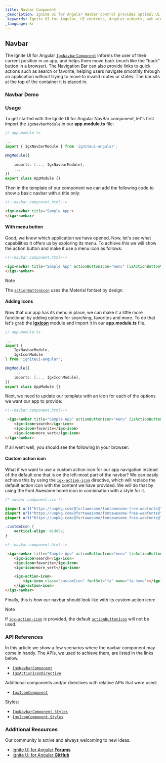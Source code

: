 ```yaml
---
title: Navbar Component
_description: Ignite UI for Angular Navbar control provides optimal UI experience with seamless integration to allow users to move within an application smoothly.
_keywords: Ignite UI for Angular, UI controls, Angular widgets, web widgets, UI widgets, Angular, Native Angular Components Suite, Native Angular Controls, Native Angular Components Library, Angular NavBar component, Angular Navbar control
_language: kr
---
```


## Navbar
<p class="highlight">

The Ignite UI for Angular [`IgxNavbarComponent`]({environment:angularApiUrl}/classes/igxnavbarcomponent.html) informs the user of their current position in an app, and helps them move back (much like the “back” button in a browser). The Navigation Bar can also provide links to quick actions such as search or favorite, helping users navigate smoothly through an application without trying to move to invalid routes or states. The bar sits at the top of the container it is placed in.
</p>
<div class="divider"></div>

### Navbar Demo

<code-view style="height: 530px" 
           data-demos-base-url="{environment:demosBaseUrl}" 
           iframe-src="{environment:demosBaseUrl}/menus/navbar/" >
</code-view>

<div class="divider--half"></div>

### Usage
To get started with the Ignite UI for Angular NavBar component, let's first import the `IgxNavbarModule` in our **app.module.ts** file:

```typescript
// app.module.ts

...
import { IgxNavbarModule } from 'igniteui-angular';

@NgModule({
    ...
    imports: [..., IgxNavbarModule],
    ...
})
export class AppModule {}
```

Then in the template of our component we can add the following code to show a basic navbar with a title only:

```html
<!--navbar.component.html-->

<igx-navbar title="Sample App">
</igx-navbar>
```

#### With menu button
Good, we know which application we have opened. Now, let's see what capabilities it offers us by exploring its menu. To achieve this we will show the action button and make it use a menu icon as follows:

```html
<!--navbar.component.html-->

<igx-navbar title="Sample App" actionButtonIcon="menu" [isActionButtonVisible]="true">
</igx-navbar>
```

> [!NOTE]
> The [`actionButtonIcon`]({environment:angularApiUrl}/classes/igxnavbarcomponent.html#actionbuttonicon) uses the Material fontset by design.

#### Adding Icons

Now that our app has its menu in place, we can make it a little more functional by adding options for searching, favorites and more. To do that let's grab the [**IgxIcon**](icon.md) module and import it in our **app.module.ts** file.
```typescript
// app.module.ts

...
import {
    IgxNavbarModule,
    IgxIconModule
} from 'igniteui-angular';

@NgModule({
    ...
    imports: [..., IgxIconModule],
})
export class AppModule {}
```

Next, we need to update our template with an icon for each of the options we want our app to provide:

```html
<!--navbar.component.html-->

 <igx-navbar title="Sample App" actionButtonIcon="menu" [isActionButtonVisible]="true">
    <igx-icon>search</igx-icon>
    <igx-icon>favorite</igx-icon>
    <igx-icon>more_vert</igx-icon>
</igx-navbar>
```

If all went well, you should see the following in your browser:

<code-view style="height: 330px" 
           data-demos-base-url="{environment:demosBaseUrl}" 
           iframe-src="{environment:demosBaseUrl}/menus/navbar-sample-1/" >
</code-view>

<div class="divider--half"></div>

#### Custom action icon

What if we want to use a custom action icon for our app navigation instead of the default one that is on the left-most part of the navbar?
We can easily achieve this by using the [`igx-action-icon`]({environment:angularApiUrl}/classes/igxactionicondirective.html) directive, which will replace the default action icon with the content we have provided. We will do that by using the Font Awesome home icon in combination with a style for it.

```css
/* navbar.component.css */

@import url("https://unpkg.com/@fortawesome/fontawesome-free-webfonts@^1.0.9/css/fontawesome.css");
@import url("https://unpkg.com/@fortawesome/fontawesome-free-webfonts@^1.0.9/css/fa-regular.css");
@import url("https://unpkg.com/@fortawesome/fontawesome-free-webfonts@^1.0.9/css/fa-solid.css");

.customIcon {
    vertical-align: middle;
}
```

```html
<!--navbar.component.html-->

 <igx-navbar title="Sample App" actionButtonIcon="menu" [isActionButtonVisible]="true">
    <igx-icon>search</igx-icon>
    <igx-icon>favorite</igx-icon>
    <igx-icon>more_vert</igx-icon>

    <igx-action-icon>
        <igx-icon class="customIcon" fontSet="fa" name="fa-home"></igx-icon>
    </igx-action-icon>
</igx-navbar>
```

Finally, this is how our navbar should look like with its custom action icon:


<code-view style="height: 330px" 
           data-demos-base-url="{environment:demosBaseUrl}" 
           iframe-src="{environment:demosBaseUrl}/menus/navbar-sample-2/" >
</code-view>

<div class="divider--half"></div>

> [!NOTE]
> If [`igx-action-icon`]({environment:angularApiUrl}/classes/igxactionicondirective.html) is provided, the default [`actionButtonIcon`]({environment:angularApiUrl}/classes/igxnavbarcomponent.html#actionbuttonicon) will not be used. 

### API References

In this article we show a few scenarios where the navbar component may come in handy. The APIs, we used to achieve them, are listed in the links below.

* [`IgxNavbarComponent`]({environment:angularApiUrl}/classes/igxnavbarcomponent.html)
* [`IgxActionIconDirective`]({environment:angularApiUrl}/classes/igxactionicondirective.html)

Additional components and/or directives with relative APIs that were used:

* [`IgxIconComponent`]({environment:angularApiUrl}/classes/igxiconcomponent.html)

Styles:

* [`IgxNavbarComponent Styles`]({environment:sassApiUrl}/themes#function-navbar-theme)
* [`IgxIconComponent Styles`]({environment:sassApiUrl}/themes#function-icon-theme)

### Additional Resources

<div class="divider--half"></div>
Our community is active and always welcoming to new ideas.

* [Ignite UI for Angular **Forums**](https://www.infragistics.com/community/forums/f/ignite-ui-for-angular)
* [Ignite UI for Angular **GitHub**](https://github.com/IgniteUI/igniteui-angular)
